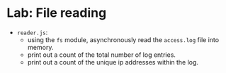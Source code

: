 # Lab: File reading

* `reader.js`:
    * using the `fs` module, asynchronously read the `access.log` file into memory.
    * print out a count of the total number of log entries.
    * print out a count of the unique ip addresses within the log.
